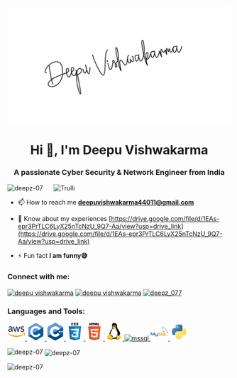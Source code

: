![logo](https://github.com/Deepz-07/Deepz-07/blob/main/banner.jpg)
<h1 align="center">Hi 👋, I'm Deepu Vishwakarma</h1>
<h3 align="center">A passionate Cyber Security & Network Engineer from India</h3>

<img  src="https://gifs.eco.br/wp-content/uploads/2022/06/gifs-de-hacker-1.gif" alt="Trulli" width="400" align="right">

<p align="left"> <img src="https://komarev.com/ghpvc/?username=deepz-07&label=Profile%20views&color=0e75b6&style=flat" alt="deepz-07" /> </p>

- 📫 How to reach me **deepuvishwakarma44011@gmail.com**

- 📄 Know about my experiences [https://drive.google.com/file/d/1EAs-epr3PrTLC6LyX25nTcNzU_9Q7-Aa/view?usp=drive_link](https://drive.google.com/file/d/1EAs-epr3PrTLC6LyX25nTcNzU_9Q7-Aa/view?usp=drive_link)

- ⚡ Fun fact **I am funny😅**

<h3 align="left">Connect with me:</h3>
<p align="left">
<a href="https://linkedin.com/in/deepu vishwakarma" target="blank"><img align="center" src="https://raw.githubusercontent.com/rahuldkjain/github-profile-readme-generator/master/src/images/icons/Social/linked-in-alt.svg" alt="deepu vishwakarma" height="30" width="40" /></a>
<a href="https://fb.com/deepu vishwakarma" target="blank"><img align="center" src="https://raw.githubusercontent.com/rahuldkjain/github-profile-readme-generator/master/src/images/icons/Social/facebook.svg" alt="deepu vishwakarma" height="30" width="40" /></a>
<a href="https://instagram.com/deepz_077" target="blank"><img align="center" src="https://raw.githubusercontent.com/rahuldkjain/github-profile-readme-generator/master/src/images/icons/Social/instagram.svg" alt="deepz_077" height="30" width="40" /></a>
</p>

<h3 align="left">Languages and Tools:</h3>
<p align="left"> <a href="https://aws.amazon.com" target="_blank" rel="noreferrer"> <img src="https://raw.githubusercontent.com/devicons/devicon/master/icons/amazonwebservices/amazonwebservices-original-wordmark.svg" alt="aws" width="40" height="40"/> </a> <a href="https://www.cprogramming.com/" target="_blank" rel="noreferrer"> <img src="https://raw.githubusercontent.com/devicons/devicon/master/icons/c/c-original.svg" alt="c" width="40" height="40"/> </a> <a href="https://www.w3schools.com/cpp/" target="_blank" rel="noreferrer"> <img src="https://raw.githubusercontent.com/devicons/devicon/master/icons/cplusplus/cplusplus-original.svg" alt="cplusplus" width="40" height="40"/> </a> <a href="https://www.w3schools.com/css/" target="_blank" rel="noreferrer"> <img src="https://raw.githubusercontent.com/devicons/devicon/master/icons/css3/css3-original-wordmark.svg" alt="css3" width="40" height="40"/> </a> <a href="https://www.w3.org/html/" target="_blank" rel="noreferrer"> <img src="https://raw.githubusercontent.com/devicons/devicon/master/icons/html5/html5-original-wordmark.svg" alt="html5" width="40" height="40"/> </a> <a href="https://www.linux.org/" target="_blank" rel="noreferrer"> <img src="https://raw.githubusercontent.com/devicons/devicon/master/icons/linux/linux-original.svg" alt="linux" width="40" height="40"/> </a> <a href="https://www.microsoft.com/en-us/sql-server" target="_blank" rel="noreferrer"> <img src="https://www.svgrepo.com/show/303229/microsoft-sql-server-logo.svg" alt="mssql" width="40" height="40"/> </a> <a href="https://www.mysql.com/" target="_blank" rel="noreferrer"> <img src="https://raw.githubusercontent.com/devicons/devicon/master/icons/mysql/mysql-original-wordmark.svg" alt="mysql" width="40" height="40"/> </a> <a href="https://www.python.org" target="_blank" rel="noreferrer"> <img src="https://raw.githubusercontent.com/devicons/devicon/master/icons/python/python-original.svg" alt="python" width="40" height="40"/> </a> </p>

<p><img align="left" src="https://github-readme-stats.vercel.app/api/top-langs?username=deepz-07&show_icons=true&locale=en&layout=compact" alt="deepz-07" /></p>

<p>&nbsp;<img align="center" src="https://github-readme-stats.vercel.app/api?username=deepz-07&show_icons=true&locale=en" alt="deepz-07" /></p>

<p><img align="center" src="https://github-readme-streak-stats.herokuapp.com/?user=deepz-07&" alt="deepz-07" /></p>

